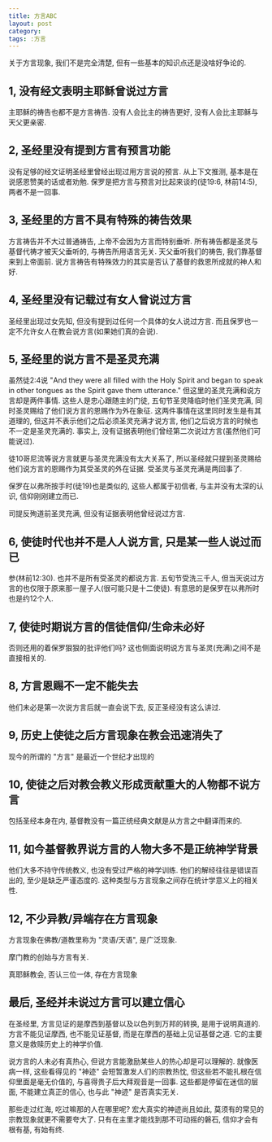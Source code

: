 ```yaml
---
title: 方言ABC
layout: post
category:
tags: :方言
---
```


关于方言现象, 我们不是完全清楚, 但有一些基本的知识点还是没啥好争论的.

1, 没有经文表明主耶稣曾说过方言
----------------------------
主耶稣的祷告也都不是方言祷告. 没有人会比主的祷告更好, 没有人会比主耶稣与天父更亲密.

2, 圣经里没有提到方言有预言功能
-------------------------

没有足够的经文证明圣经里曾经出现过用方言说的预言. 从上下文推测, 基本是在说感恩赞美的话或者劝勉. 保罗是把方言与预言对比起来谈的(徒19:6, 林前14:5), 两者不是一回事.

3, 圣经里的方言不具有特殊的祷告效果
-----------------------------

方言祷告并不大过普通祷告, 上帝不会因为方言而特别垂听. 所有祷告都是圣灵与基督代祷才被天父垂听的, 与祷告所用语言无关. 天父垂听我们的祷告, 我们靠基督来到上帝面前. 说方言祷告有特殊效力的其实是否认了基督的救恩所成就的神人和好.

4, 圣经里没有记载过有女人曾说过方言
----------------------------
圣经里出现过女先知, 但没有提到过任何一个具体的女人说过方言. 而且保罗也一定不允许女人在教会说方言(如果她们真的会说).

5, 圣经里的说方言不是圣灵充满
---------------------------------

虽然徒2:4说 "And they were all filled with the Holy Spirit and began to speak in other tongues as the Spirit gave them utterance." 但这里的圣灵充满和说方言却是两件事情. 这些人是忠心跟随主的门徒, 五旬节圣灵降临时他们圣灵充满, 同时圣灵赐给了他们说方言的恩赐作为外在象征. 这两件事情在这里同时发生是有其道理的, 但这并不表示他们之后必须圣灵充满才说方言, 他们之后说方言的时候也不一定是圣灵充满的. 事实上, 没有证据表明他们曾经第二次说过方言(虽然他们可能说过).

徒10哥尼流等说方言就更与圣灵充满没有太大关系了, 所以圣经就只提到圣灵赐给他们说方言的恩赐作为其受圣灵的外在证据. 受圣灵与圣灵充满是两回事了.

保罗在以弗所按手时(徒19)也是类似的, 这些人都属于初信者, 与主并没有太深的认识, 信仰刚刚建立而已.

司提反殉道前圣灵充满, 但没有证据表明他曾经说过方言.

6, 使徒时代也并不是人人说方言, 只是某一些人说过而已
-----------------------------------
参(林前12:30). 也并不是所有受圣灵的都说方言.
五旬节受洗三千人, 但当天说过方言的也仅限于原来那一屋子人(很可能只是十二使徒). 有意思的是保罗在以弗所时也是约12个人.

7, 使徒时期说方言的信徒信仰/生命未必好
---------------------------------

否则还用的着保罗狠狠的批评他们吗? 这也侧面说明说方言与圣灵(充满)之间不是直接相关的.

8, 方言恩赐不一定不能失去
----------------------------
他们未必是第一次说方言后就一直会说下去, 反正圣经没有这么讲过.


9, 历史上使徒之后方言现象在教会迅速消失了
------------------------------
现今的所谓的 "方言" 是最近一个世纪才出现的


10, 使徒之后对教会教义形成贡献重大的人物都不说方言
-------------------------------
包括圣经本身在内, 基督教没有一篇正统经典文献是从方言之中翻译而来的.

11, 如今基督教界说方言的人物大多不是正统神学背景
---------------------------------

他们大多不持守传统教义, 也没有受过严格的神学训练. 他们的解经往往是错误百出的, 至少是缺乏严谨态度的. 这种类型与方言现象之间存在统计学意义上的相关性.

12, 不少异教/异端存在方言现象
------------------------------

方言现象在佛教/道教里称为 "灵语/天语", 是广泛现象.

摩门教的创始与方言有关.

真耶稣教会, 否认三位一体, 存在方言现象

最后, 圣经并未说过方言可以建立信心
-------------------------------

在圣经里, 方言见证的是摩西到基督以及以色列到万邦的转换, 是用于说明真道的. 方言不能见证摩西, 也不能见证基督, 而是在摩西的基础上见证基督之道. 它的主要意义是救赎历史上的神学价值.

说方言的人未必有真热心, 但说方言能激励某些人的热心却是可以理解的. 就像医病一样, 这些看得见的 "神迹" 会短暂激发人们的宗教热忱, 但这些若不能扎根在信仰里面是毫无价值的, 与喜得贵子后大拜观音是一回事. 这些都是停留在迷信的层面, 不能建立真正的信心, 也与此 "神迹" 是否真实无关.

那些走过红海, 吃过嘛那的人在哪里呢? 宏大真实的神迹尚且如此, 莫须有的常见的宗教现象就更不需要夸大了. 只有在主里才能找到那不可动摇的磐石, 信仰才会有根有基, 有始有终.
